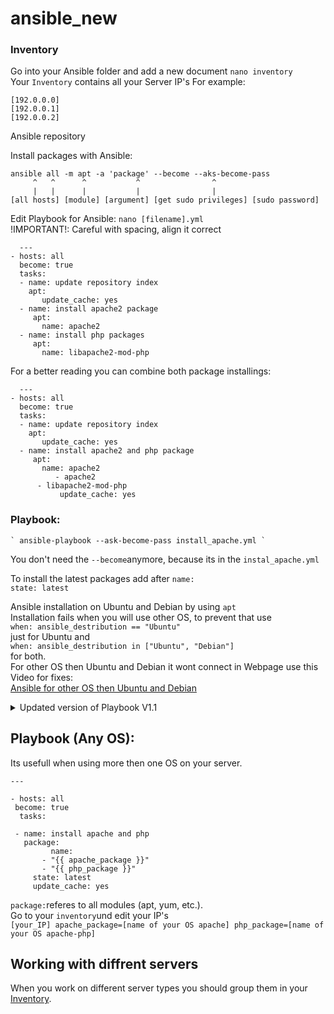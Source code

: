# ansible_new    


### Inventory
Go into your Ansible folder and add a new document `nano inventory`  
Your `Inventory` contains all your Server IP's 
For example:

	[192.0.0.0]
 	[192.0.0.1]
  	[192.0.0.2]
  
Ansible repository

Install packages with Ansible: <br>

    ansible all -m apt -a 'package' --become --aks-become-pass
	     ^   ^      ^         	^             	 ^ 
	     |   |      |	        |             	 | 
    [all hosts] [module] [argument] [get sudo privileges] [sudo password] 
   
Edit Playbook for Ansible:
    `nano [filename].yml`  
 	!IMPORTANT!: Careful with spacing, align it correct  
    
      --- 
	- hosts: all 
 	  become: true 
 	  tasks: 
 	  - name: update repository index 
   	    apt: 
   	       update_cache: yes 
  	  - name: install apache2 package 
  	     apt: 
   	       name: apache2
	  - name: install php packages
   	     apt:
	       name: libapache2-mod-php

For a better reading you can combine both package installings:  

      --- 
	- hosts: all 
 	  become: true 
 	  tasks: 
 	  - name: update repository index 
   	    apt: 
   	       update_cache: yes 
  	  - name: install apache2 and php package 
  	     apt: 
   	       name: apache2
	          - apache2
	   	  - libapache2-mod-php
       	       update_cache: yes
    
### Playbook:  
	` ansible-playbook --ask-become-pass install_apache.yml `  
 You don't need the `--become`anymore, because its in the `instal_apache.yml`  

To install the latest packages add after `name:`    
`state: latest`    

 Ansible installation on Ubuntu and Debian by using `apt`  
 	Installation fails when you will use other OS, to prevent that use  
  `when: ansible_destribution == "Ubuntu" `  
  just for Ubuntu and  
  `when: ansible_destribution in ["Ubuntu", "Debian"]`  
  for both.  
  For other OS then Ubuntu and Debian it wont connect in Webpage use this Video for fixes:  
  [Ansible for other OS then Ubuntu and Debian](https://youtu.be/BF7vIk9no14?list=PLT98CRl2KxKEUHie1m24-wkyHpEsa4Y70&t=955)  

  <details>
<summary>Updated version of Playbook V1.1</summary>
  
    
	---
	
	- hosts: all
 	 become: true
	  tasks:
	
	  - name: install apache2 and php package for Ubuntu
 	   apt:
  	    name: 
   	     - apache2
	        - libapache2-mod-php
   	   state: latest
   	   update_cache: yes
   	   when: ansible_distribution in ["Ubuntu", "Debian"]
    
</details>    
  
## Playbook (Any OS):  

  Its usefull when using more then one OS on your server.
  
    ---
	
	- hosts: all
 	 become: true
	  tasks:
	
 	 - name: install apache and php
 	   package:
     	     name:
	       - "{{ apache_package }}"
	       - "{{ php_package }}"
	     state: latest
  	     update_cache: yes
    
 `package:`referes to all modules (apt, yum, etc.).  
 Go to your `inventory`und edit your IP's  
 `[your_IP] apache_package=[name of your OS apache] php_package=[name of your OS apache-php] ` 
  
 ## Working with diffrent servers

When you work on different server types you should group them in your [Inventory](#Inventory).  

